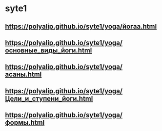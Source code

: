 # syte1
## https://polyalip.github.io/syte1/yoga/йогаа.html
## https://polyalip.github.io/syte1/yoga/основные_виды_йоги.html
## https://polyalip.github.io/syte1/yoga/асаны.html
## https://polyalip.github.io/syte1/yoga/Цели_и_ступени_йоги.html
## https://polyalip.github.io/syte1/yoga/формы.html
